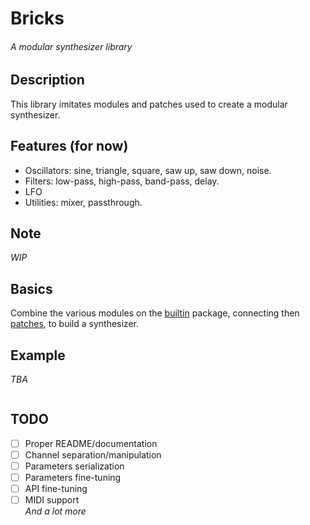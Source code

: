 # Bricks
###### A modular synthesizer library


## Description
This library imitates modules and patches used to create a modular synthesizer. 


## Features (for now)
* Oscillators: sine, triangle, square, saw up, saw down, noise.
* Filters: low-pass, high-pass, band-pass, delay.
* LFO
* Utilities: mixer, passthrough.


## Note
*WIP*


## Basics
Combine the various modules on the [builtin](https://github.com/jbatistareis/bricks/tree/master/src/main/java/com/jbatista/bricks/components/builtin) package, connecting then [patches](https://github.com/jbatistareis/bricks/tree/master/src/main/java/com/jbatista/bricks/components/patch.java), to build a synthesizer.


## Example
*TBA*
```java
```


## TODO
- [ ] Proper README/documentation
- [ ] Channel separation/manipulation
- [ ] Parameters serialization
- [ ] Parameters fine-tuning
- [ ] API fine-tuning
- [ ] MIDI support  
*And a lot more*